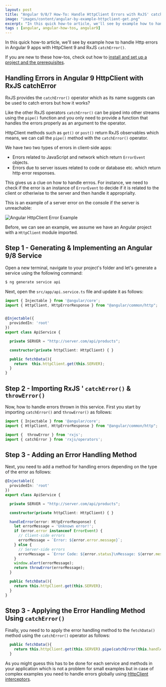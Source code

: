 ```yaml
---
layout: post
title: "Angular 9/8/7 How-To: Handle HttpClient Errors with RxJS' catchError() and throwError()"
image: "images/content/angular-by-example-httpclient-get.png"
excerpt: "In this quick how-to article, we'll see by example how to handle Http errors in Angular 9 apps" 
tags : [angular, angular-how-tos, angular9] 
---
```


In this quick how-to article, we'll see by example how to handle Http errors in Angular 9 apps with HttpClient 9 and RxJS `catchError()`.

If you are new to these how-tos, check out how to [install and set up a project and the prerequisites](https://www.techiediaries.com/angular-cli-tutorial/).


## Handling Errors in Angular 9 HttpClient with RxJS catchError

RxJS provides the `catchError()`  operator which as its name suggests can be used to catch errors but how it works?

Like the other RxJS operators `catchError()` can be piped into other streams using the `pipe()` function and you only need to provide a function that handles the errors properly as an argument to the operator. 

HttpClient methods such as `get()` or `post()` return RxJS observables which means, we can call the `pipe()` method with the `catchError()` operator.
  

We have two two types of errors in client-side apps:

- Errors related to JavaScript and network which return  `ErrorEvent`  objects.
- Errors due to server issues related to code or database etc. which return http error responses.

This gives us a clue on how to handle errros. For instance, we need to check if the error is an instance of  `ErrorEvent`  to decide if it is related to the client or otheriwise to the server and then handle it approprialty.

This is an example of  a server error on the console if the server is unreachable:

![Angular HttpClient Error Example](https://www.techiediaries.com/ezoimgfmt/www.diigo.com/file/image/rscqpoqzoceparbcdzdspbsdqs/Angular+8+HttpClient+Error+Example.jpg?k=0cf29bd609aca489cfa3e16a606feb2c&ezimgfmt=rs:442x277/rscb1/ng:webp/ngcb1)

Before, we can see an example, we assume we have an Angular project with a `HttpClient` module imported. 

## Step 1 - Generating & Implementing an Angular 9/8 Service

Open a new terminal, navigate to your project's folder and let's generate a service using the following command:

```bash
$ ng generate service api
```

Next, open the `src/app/api.service.ts` file and update it as follows:

```ts
import { Injectable } from '@angular/core';
import { HttpClient, HttpErrorResponse } from "@angular/common/http";


@Injectable({
  providedIn: 'root'
})
export class ApiService {

  private SERVER = "http://server.com/api/products";

  constructor(private httpClient: HttpClient) { }

  public fetchData(){
    return  this.httpClient.get(this.SERVER);
  }
}
```

## Step 2 - Importing  RxJS ' `catchError()` & `throwError()`

Now, how to handle errors thrown in this service. First you start by importing `catchError()`  and `throwError()` as follows: 

```ts
import { Injectable } from '@angular/core';
import { HttpClient, HttpErrorResponse } from "@angular/common/http";

import {  throwError } from 'rxjs';
import { catchError } from 'rxjs/operators';
```

## Step 3 - Adding an Error Handling Method

Next, you need to add a method for handling errors depending on the type of the error as follows:

```ts
@Injectable({
  providedIn: 'root'
})
export class ApiService {

  private SERVER = "http://server.com/api/products";

  constructor(private httpClient: HttpClient) { }

  handleError(error: HttpErrorResponse) {
    let errorMessage = 'Unknown error!';
    if (error.error instanceof ErrorEvent) {
      // Client-side errors
      errorMessage = `Error: ${error.error.message}`;
    } else {
      // Server-side errors
      errorMessage = `Error Code: ${error.status}\nMessage: ${error.message}`;
    }
    window.alert(errorMessage);
    return throwError(errorMessage);
  }

  public fetchData(){
    return this.httpClient.get(this.SERVER);
  }
}
```

## Step 3 - Applying the Error Handling Method Using `catchError()`

Finally, you need to to apply the error handling method to the `fetchData()` method using the `catchError()` operator as follows:

```ts
  public fetchData(){
    return this.httpClient.get(this.SERVER).pipe(catchError(this.handleError));
  }
```

As you might guess this has to be done for each service and methods in your application which is not a problem for small examples but in case of complex examples you need to handle errors globally using  [HttpClient interceptors](https://angular.io/guide/http#http-interceptors).





